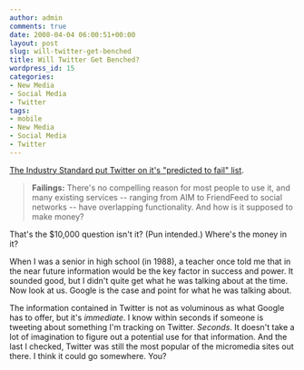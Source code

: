 ```yaml
---
author: admin
comments: true
date: 2008-04-04 06:00:51+00:00
layout: post
slug: will-twitter-get-benched
title: Will Twitter Get Benched?
wordpress_id: 15
categories:
- New Media
- Social Media
- Twitter
tags:
- mobile
- New Media
- Social Media
- Twitter
---
```


[The Industry Standard put Twitter on it's "predicted to fail" list](http://www.thestandard.com/news/2008/03/30/twitter-fanatical-users-help-build-brand-not-revenue).


> **Failings:** There's no compelling reason for most people to use it, and many existing services -- ranging from AIM to FriendFeed to social networks -- have overlapping functionality. And how is it supposed to make money?


That's the $10,000 question isn't it? (Pun intended.) Where's the money in it?

When I was a senior in high school (in 1988), a teacher once told me that in the near future information would be the key factor in success and power. It sounded good, but I didn't quite get what he was talking about at the time. Now look at us. Google is the case and point for what he was talking about.

The information contained in Twitter is not as voluminous as what Google has to offer, but it's _immediate_. I know within seconds if someone is tweeting about something I'm tracking on Twitter. _Seconds_. It doesn't take a lot of imagination to figure out a potential use for that information. And the last I checked, Twitter was still the most popular of the micromedia sites out there. I think it could go somewhere. You?
